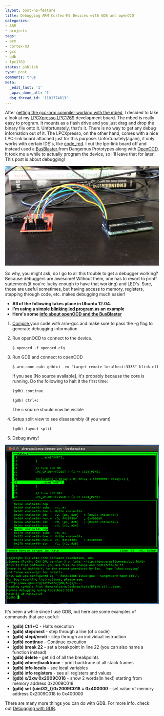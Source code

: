 ```yaml
---
layout: post-no-feature
title: Debugging ARM Cortex-M3 Devices with GDB and openOCD
categories:
- ARM
- projects
tags:
- arm
- cortex-m3
- gcc
- gdb
- lpc1769
status: publish
type: post
comments: true
meta:
  _edit_last: '1'
  _wpas_done_all: '1'
  dsq_thread_id: '1101374613'
---
```


After <a title="GCC-ARM for Cortex-M3 on Ubuntu" href="http://alvarop.com/2013/02/gcc-arm-for-cortex-m3-on-ubuntu/">getting the gcc-arm compiler working with the mbed</a>, I decided to take a look at my <a href="http://www.lpctools.com/lpc1768.lpcxpresso.aspx">LPCXpresso LPC1769</a> development board. The mbed is really easy to program. It mounts as a flash drive and you just drag and drop the binary file onto it. Unfortunately, that's it. There is no way to get any debug information out of it. The LPCXpresso, on the other hand, comes with a nice LPC-link board attached just for this purpose. Unfortunately(again), it only works with certain IDE's, like <a href="http://www.code-red-tech.com/">code\_red</a>. I cut the lpc-link board off and instead used a <a href="http://dangerousprototypes.com/docs/Bus_Blaster">BusBlaster </a>from Dangerous Prototypes along with <a href="http://openocd.sourceforge.net/">OpenOCD</a>. It took me a while to actually program the device, so I'll leave that for later. This post is about debugging!

![BusBlaster and LPCXpresso LPC1769](/images/wp/IMG_0037.jpg)

So why, you might ask, do I go to all this trouble to get a debugger working? Because debuggers are awesome! Without them, one has to resort to printf statements(if you're lucky enough to have that working) and LED's. Sure, those are useful sometimes, but having access to memory, registers, stepping through code, etc. makes debugging much easier!

* <strong>All of the following takes place in Ubuntu 12.04.</strong>
* <strong>I'm using a simple<a href="https://github.com/alvarop/arm-gcc-barebones/blob/master/main.c"> blinking led program </a>as an example</strong>
* <strong>Here's some <a href="http://dangerousprototypes.com/docs/Bus_Blaster_OpenOCD_guide">info about openOCD and the BusBlaster</a></strong>


1. <a href="http://alvarop.com/2013/02/gcc-arm-for-cortex-m3-on-ubuntu/">Compile </a>your code with arm-gcc and make sure to pass the -g flag to generate debugging information.

2. Run openOCD to connect to the device.

    `$ openocd -f openocd.cfg`

3. Run GDB and connect to openOCD

    `$ arm-none-eabi-gdbtui -ex "target remote localhost:3333" blink.elf`

    If you see [No source available], it's probably because the core is running. Do the following to halt it the first time:

    `(gdb) continue`

    `(gdb) Ctrl+c`

    The c source should now be visible

4. Setup split view to see dissasembly (if you want)

    `(gdb) layout split`

5. Debug away!

![Split view in GDB](/images/wp/split.png)

It's been a while since I use GDB, but here are some examples of commands that are useful:

* <strong>(gdb) Ctrl+C</strong> - Halts execution
* <strong>(gdb) step/next</strong> - step through a line (of c code)
* <strong>(gdb) stepi/nexti</strong> - step through an individual instruction
* <strong>(gdb) continue</strong> - Continue execution
* <strong>(gdb) break 22</strong> - set a breakpoint in line 22 (you can also name a function instead)
* <strong>(gdb) delete</strong> - get rid of all the breakpoints
* <strong>(gdb) where/backtrace</strong> - print backtrace of all stack frames
* <strong>(gdb) info locals</strong> - see local variables
* <strong>(gdb) info registers</strong> - see all registers and values
* <strong>(gdb) x/2xw 0x2009C018</strong> - show 2 words(in hex!) starting from memory address 0x2009C018
* <strong>(gdb) set {uint32_t}0x2009C018 = 0x400000</strong> - set value of memory address 0x2009C018 to 0x400000

There are many more things you can do with GDB. For more info. check out <a href=" http://www.delorie.com/gnu/docs/gdb/gdb_toc.html">Debugging with GDB</a>.

